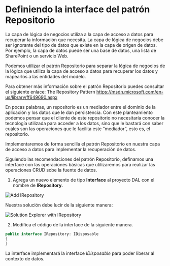 # Definiendo la interface del patrón Repositorio
La capa de lógica de negocios utiliza a la capa de acceso a datos para recuperar la información que 
necesita. La capa de lógica de negocios debe ser ignorante del tipo de datos que existe en la capa de 
origen de datos. Por ejemplo, la capa de datos puede ser una base de datos, una lista de SharePoint o 
un servicio Web.

Podemos utilizar el patrón Repositorio para separar la lógica de negocios de la lógica que utiliza la capa 
de acceso a datos para recuperar los datos y mapearlos a las entidades del modelo.


Para obtener más información sobre el patrón Repositorio puedes consultar el 
siguiente enlace:
The Repository Pattern
https://msdn.microsoft.com/en-us/library/ff649690.aspx

En pocas palabras, un repositorio es un mediador entre el dominio de la aplicación y los datos que le 
dan persistencia. Con este planteamiento podemos pensar que el cliente de este repositorio no 
necesitaría conocer la tecnología utilizada para acceder a los datos, sino que le bastará con saber cuáles 
son las operaciones que le facilita este “mediador”, esto es, el repositorio.

Implementaremos de forma sencilla el patrón Repositorio en nuestra capa de acceso a datos para 
implementar la recuperación de datos.

Siguiendo las recomendaciones del patrón Repositorio, definamos una interface con las operaciones 
básicas que utilizaremos para realizar las operaciones CRUD sobe la fuente de datos.
1. Agrega un nuevo elemento de tipo **Interface** al proyecto DAL con el nombre de **IRepository.**

![Add IRepository](https://user-images.githubusercontent.com/45072377/144181342-d2ba674e-604b-4db3-b1c6-8746f059be2f.png)

Nuestra solución debe lucir de la siguiente manera:

![Solution Explorer with IRepository](https://user-images.githubusercontent.com/45072377/144181774-4f6d75b2-e544-41cc-a647-d1960a989a39.png)

2. Modifica el código de la interface de la siguiente manera.

```c#
public interface IRepository: IDisposable
{
}
```
La interface implementará la interface *IDisposable* para poder liberar al contexto de datos.



